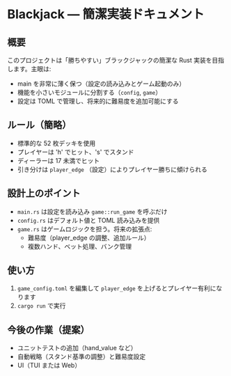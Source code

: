 # Blackjack — 簡潔実装ドキュメント

## 概要

このプロジェクトは「勝ちやすい」ブラックジャックの簡潔な Rust 実装を目指します。主眼は:

- main を非常に薄く保つ（設定の読み込みとゲーム起動のみ）
- 機能を小さいモジュールに分割する（`config`, `game`）
- 設定は TOML で管理し、将来的に難易度を追加可能にする

## ルール（簡略）

- 標準的な 52 枚デッキを使用
- プレイヤーは 'h' でヒット、's' でスタンド
- ディーラーは 17 未満でヒット
- 引き分けは `player_edge` （設定）によりプレイヤー勝ちに傾けられる

## 設計上のポイント

- `main.rs` は設定を読み込み `game::run_game` を呼ぶだけ
- `config.rs` はデフォルト値と TOML 読み込みを提供
- `game.rs` はゲームロジックを担う。将来の拡張点:
  - 難易度（player_edge の調整、追加ルール）
  - 複数ハンド、ベット処理、バンク管理

## 使い方

1. `game_config.toml` を編集して `player_edge` を上げるとプレイヤー有利になります
2. `cargo run` で実行

## 今後の作業（提案）

- ユニットテストの追加（hand_value など）
- 自動戦略（スタンド基準の調整）と難易度設定
- UI（TUI または Web）
